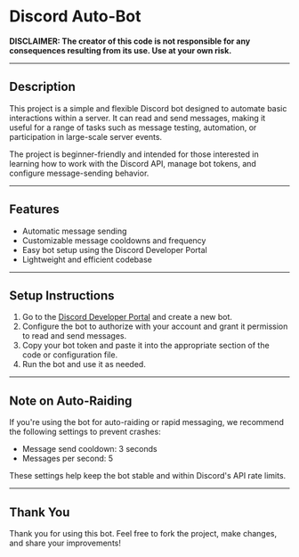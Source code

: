 # Discord Auto-Bot

**DISCLAIMER: The creator of this code is not responsible for any consequences resulting from its use. Use at your own risk.**

---

## Description

This project is a simple and flexible Discord bot designed to automate basic interactions within a server. It can read and send messages, making it useful for a range of tasks such as message testing, automation, or participation in large-scale server events.

The project is beginner-friendly and intended for those interested in learning how to work with the Discord API, manage bot tokens, and configure message-sending behavior.

---

## Features

- Automatic message sending
- Customizable message cooldowns and frequency
- Easy bot setup using the Discord Developer Portal
- Lightweight and efficient codebase

---

## Setup Instructions

1. Go to the [Discord Developer Portal](https://discord.com/developers) and create a new bot.
2. Configure the bot to authorize with your account and grant it permission to read and send messages.
3. Copy your bot token and paste it into the appropriate section of the code or configuration file.
4. Run the bot and use it as needed.

---

## Note on Auto-Raiding

If you're using the bot for auto-raiding or rapid messaging, we recommend the following settings to prevent crashes:

- Message send cooldown: 3 seconds
- Messages per second: 5

These settings help keep the bot stable and within Discord's API rate limits.

---

## Thank You

Thank you for using this bot. Feel free to fork the project, make changes, and share your improvements!
